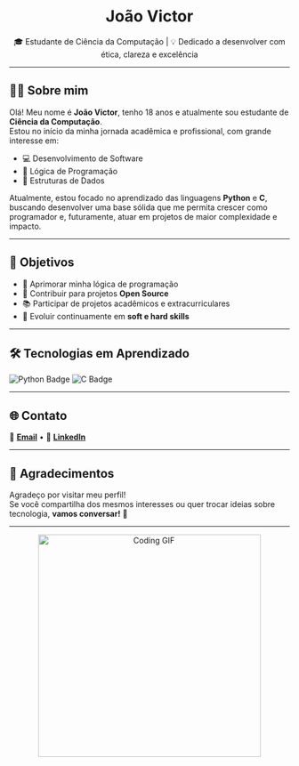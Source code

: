 <h1 align="center"> João Victor </h1>

<p align="center">
  🎓 Estudante de Ciência da Computação | 💡 Dedicado a desenvolver com ética, clareza e excelência
</p>

---

## 👨‍💻 Sobre mim

Olá! Meu nome é **João Victor**, tenho 18 anos e atualmente sou estudante de **Ciência da Computação**.  
Estou no início da minha jornada acadêmica e profissional, com grande interesse em:

- 💻 Desenvolvimento de Software  
- 🧠 Lógica de Programação  
- 🧩 Estruturas de Dados  

Atualmente, estou focado no aprendizado das linguagens **Python** e **C**, buscando desenvolver uma base sólida que me permita crescer como programador e, futuramente, atuar em projetos de maior complexidade e impacto.

---

## 🎯 Objetivos

- 🚀 Aprimorar minha lógica de programação  
- 🤝 Contribuir para projetos **Open Source**  
- 📚 Participar de projetos acadêmicos e extracurriculares  
- 🌱 Evoluir continuamente em **soft e hard skills**

---

## 🛠️ Tecnologias em Aprendizado

<p>
  <img src="https://img.shields.io/badge/Python-3776AB?style=for-the-badge&logo=python&logoColor=white" alt="Python Badge"/>
  <img src="https://img.shields.io/badge/C-00599C?style=for-the-badge&logo=c&logoColor=white" alt="C Badge"/>
</p>

---

## 🌐 Contato

<p>
  📧 <a href="mailto:joaovictoralvesabreu0812@gmail.com"><b>Email</b></a> •  
  💼 <a href="https://www.linkedin.com/in/jo%C3%A3o-victor-455208351/"><b>LinkedIn</b></a>
</p>

---

## 💬 Agradecimentos

Agradeço por visitar meu perfil!  
Se você compartilha dos mesmos interesses ou quer trocar ideias sobre tecnologia, **vamos conversar!** 🚀

---

<p align="center">
  <img src="https://i.pinimg.com/originals/75/87/df/7587df77ef521cf98057d0028ee983f1.gif" alt="Coding GIF" width="400"/>
</p>
